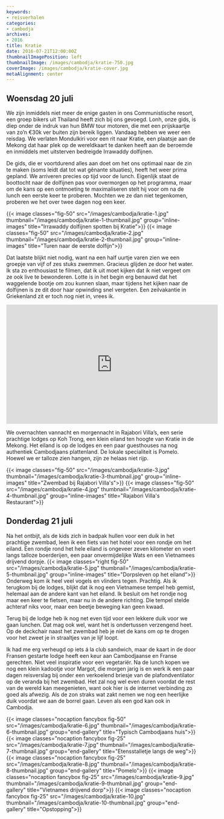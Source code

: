```yaml
---
keywords:
- reisverhalen
categories:
- cambodja
archives:
- 2016
title: Kratie
date: 2016-07-21T12:00:00Z
thumbnailImagePosition: left
thumbnailImage: /images/cambodja/kratie-750.jpg
coverImage: /images/cambodja/kratie-cover.jpg
metaAlignment: center
---
```


## Woensdag 20 juli

We zijn inmiddels niet meer de enige gasten in ons Communistische resort, een 
groep bikers uit Thailand heeft zich bij ons gevoegd. Lonh, onze gids, is diep 
onder de indruk van hun BMW tour motoren, die met een prijskaartje van zo’n 
€30k ver buiten zijn bereik liggen. Vandaag hebben we weer een reisdag. We 
verlaten Mondulkiri voor een rit naar Kratie, een plaatsje aan de Mekong dat haar
plek op de wereldkaart te danken heeft aan de beroemde en inmiddels met 
uitsterven bedreigde Irrawaddy dolfijnen.

De gids, die er voortdurend alles aan doet om het ons optimaal naar de zin te 
maken (soms leidt dat tot wat gênante situaties), heeft het weer prima gepland. 
We arriveren precies op tijd voor de lunch. Eigenlijk staat de boottocht naar de 
dolfijnen pas voor overmorgen op het programma, maar om de kans op een 
ontmoeting te maximaliseren stelt hij voor om na de lunch een eerste keer te 
proberen. Mochten we ze dan niet tegenkomen, proberen we het over twee 
dagen nog een keer.

{{< image classes="fig-50" src="/images/cambodja/kratie-1.jpg" thumbnail="/images/cambodja/kratie-1-thumbnail.jpg" group="inline-images" title="Irrawaddy dolfijnen spotten bij Kratie">}}
{{< image classes="fig-50" src="/images/cambodja/kratie-2.jpg" thumbnail="/images/cambodja/kratie-2-thumbnail.jpg" group="inline-images" title="Turen naar de eerste dolfijn">}}

Dat laatste blijkt niet nodig, want na een half uurtje varen zien we een groepje 
van vijf of zes stuks zwemmen. Gracieus glijden ze door het water. Ik sta zo 
enthousiast te filmen, dat ik uit moet kijken dat ik niet vergeet om ze ook live te 
bewonderen. Lotte is in het begin erg benauwd dat het waggelende bootje om 
zou kunnen slaan, maar tijdens het kijken naar de dolfijnen is ze dit door haar 
opwinding snel vergeten. Een zeilvakantie in Griekenland zit er toch nog niet in, 
vrees ik.

<div class="inline-center">
<iframe name="tubeframe" width="560" height="315" src="https://www.youtube.com/embed/0gU_GO8K0hY" frameborder="0" fs="0" rel="0" modestbranding="0" showinfo="0"></iframe>
</div>

We overnachten vannacht en morgennacht in Rajabori Villa’s, een serie prachtige
lodges op Koh Trong, een klein eiland ten hoogte van Kratie in de Mekong. Het 
eiland is op de lodges en een paar guesthouses na nog authentiek Cambodjaans 
plattenland. De lokale specialiteit is Pomelo. Hoewel we er talloze zien hangen, 
zijn ze helaas niet rijp.

<div class="inline-center">
{{< image classes="fig-50" src="/images/cambodja/kratie-3.jpg" thumbnail="/images/cambodja/kratie-3-thumbnail.jpg" group="inline-images" title="Zwembad bij Rajabori Villa's">}}
{{< image classes="fig-50" src="/images/cambodja/kratie-4.jpg" thumbnail="/images/cambodja/kratie-4-thumbnail.jpg" group="inline-images" title="Rajabori Villa's Restaurant">}}
</div>

## Donderdag 21 juli

Na het ontbijt, als de kids zich in badpak hullen voor een duik in het prachtige 
zwembad, leen ik een fiets van het hotel voor een rondje om het eiland. Een 
rondje rond het hele eiland is ongeveer zeven kilometer en voert langs talloze 
boerderijen, een paar onvermijdelijke Wats en een Vietnamees drijvend dorpje. 
{{< image classes="right fig-50" src="/images/cambodja/kratie-5.jpg" thumbnail="/images/cambodja/kratie-5-thumbnail.jpg" group="inline-images" title="Dorpsleven op het eiland">}}
Onderweg kom ik heel veel vogels en vlinders tegen. Prachtig.
Als ik terugkom bij de lodges, blijkt dat ik nog een Vietnamese tempel heb
gemist, helemaal aan de andere kant van het eiland. Ik besluit om het rondje
nog maar een keer te fietsen, maar nu in de andere richting. Die tempel stelde
achteraf niks voor, maar een beetje beweging kan geen kwaad.

Terug bij de lodge heb ik nog net even tijd voor een lekkere duik voor we gaan 
lunchen. Dat mag ook wel, want het is ondertussen verzengend heet. Op de 
deckchair naast het zwembad heb je niet de kans om op te drogen voor het 
zweet je in straaltjes van je lijf loopt.

Ik had me erg verheugd op iets á la club sandwich, maar de kaart in de door 
Fransen gestarte lodge heeft een keur aan Cambodjaanse en Franse gerechten. 
Niet veel inspiratie voor een vegetariër. Na de lunch kopen we nog een klein 
kadootje voor Margot, die morgen jarig is en werk ik een paar dagen reisverslag 
bij onder een verkoelend briesje van de plafondventilator op de veranda bij het 
zwembad. Het zal nog wel even duren voordat de rest van de wereld kan 
meegenieten, want ook hier is de internet verbinding zo goed als afwezig. Als de 
zon straks wat zakt nemen we nog een heerlijke duik voordat we aan de borrel 
gaan. Leven als een god kan ook in Cambodja.

{{< image classes="nocaption fancybox fig-50" src="/images/cambodja/kratie-6.jpg" thumbnail="/images/cambodja/kratie-6-thumbnail.jpg" group="end-gallery" title="Typisch Cambodjaans huis">}}
{{< image classes="nocaption fancybox fig-25" src="/images/cambodja/kratie-7.jpg" thumbnail="/images/cambodja/kratie-7-thumbnail.jpg" group="end-gallery" title="Etensstalletje langs de weg">}}
{{< image classes="nocaption fancybox fig-25" src="/images/cambodja/kratie-8.jpg" thumbnail="/images/cambodja/kratie-8-thumbnail.jpg" group="end-gallery" title="Pomelo">}}
{{< image classes="nocaption fancybox fig-25" src="/images/cambodja/kratie-9.jpg" thumbnail="/images/cambodja/kratie-9-thumbnail.jpg" group="end-gallery" title="Vietnames drijvend dorp">}}
{{< image classes="nocaption fancybox fig-25" src="/images/cambodja/kratie-10.jpg" thumbnail="/images/cambodja/kratie-10-thumbnail.jpg" group="end-gallery" title="Opstopping">}}



